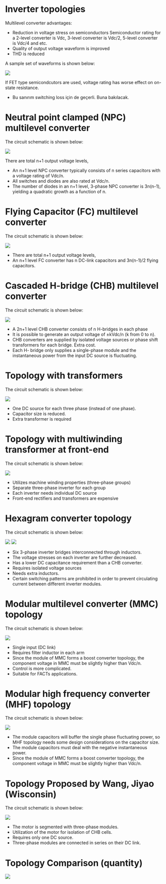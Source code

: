 # Inverter topologies
Multilevel converter advantages:
* Reduction in voltage stress on semiconductors
Semiconductor rating for a 2-level converter is Vdc, 3-level converter is Vdc/2, 5-level converter is Vdc/4 and etc.
* Quality of output voltage waveform is improved
* THD is reduced

A sample set of waveforms is shown below:

![](./images/topology/multilevel1.png)

If FET type semicondcutors are used, voltage rating has worse effect on on-state resistance.
* Bu sanırım switching loss için de geçerli. Buna bakılacak.

# Neutral point clamped  (NPC) multilevel converter
The circuit schematic is shown below:

![](./images/topology/npc.png)

There are total n+1 output voltage levels,

* An n+1 level NPC converter typically consists of n series capacitors with a voltage rating of Vdc/n.
* All switches and diodes are also rated at Vdc/n.
* The number of diodes in an n+1 level, 3-phase NPC converter is 3n(n-1), yielding a quadratic growth as a function of n.

# Flying Capacitor (FC) multilevel converter
The circuit schematic is shown below:

![](./images/topology/fc.png)

* There are total n+1 output voltage levels,
* An n+1 level FC converter has n DC-link capacitors and 3n(n-1)/2 flying capacitors.

# Cascaded H-bridge (CHB) multilevel converter
The circuit schematic is shown below:

![](./images/topology/chb.png)

* A 2n+1 level CHB converter consists of n H-bridges in each phase
* It is possible to generate an output voltage of ±kVdc/n (k from 0 to n).
* CHB converters are supplied by isolated voltage sources or phase shift transformers for each bridge. Extra cost.
* Each H- bridge only supplies a single-phase module and the instantaneous power from the input DC source is fluctuating.

# Topology with transformers
The circuit schematic is shown below:

![](./images/topology/topology_with_trans.png)

* One DC source for each three phase (instead of one phase).
* Capacitor size is reduced.
* Extra transformer is required

# Topology with multiwinding transformer at front-end
The circuit schematic is shown below:

![](./images/topology/multiwinding_fe.png)

* Utilizes machine winding properties (three-phase groups)
* Separate three-phase inverter for each group
* Each inverter needs individual DC source
* Front-end rectifiers and transformers are expensive

# Hexagram converter topology
The circuit schematic is shown below:

![](./images/topology/hexagram.png)
![](./images/topology/conv-rect.png)

* Six 3-phase inverter bridges interconnected through inductors.
* The voltage stresses on each inverter are further decreased.
* Has a lower DC capacitance requirement than a CHB converter.
* Requires isolated voltage sources
* Needs extra inductors.
* Certain switching patterns are prohibited in order to prevent circulating current between different inverter modules.

# Modular multilevel converter (MMC) topology
The circuit schematic is shown below:

![](./images/topology/mmc.png)

* Single input (DC link)
* Requires filter inductor in each arm
* Since the module of MMC forms a boost converter topology, the component voltage in MMC must be slightly higher than Vdc/n.
* Control is more complicated.
* Suitable for FACTs applications.

# Modular high frequency converter (MHF) topology
The circuit schematic is shown below:

![](./images/topology/mhf.png)

* The module capacitors will buffer the single phase fluctuating power, so MHF topology needs some design considerations on the capacitor size.
* The module capacitors must deal with the negative instantaneous power.
* Since the module of MMC forms a boost converter topology, the component voltage in MMC must be slightly higher than Vdc/n.

# Topology Proposed by Wang, Jiyao (Wisconsin)
The circuit schematic is shown below:

![](./images/topology/wisconsin.png)
* The motor is segmented with three-phase modules.
* Utilization of the motor for isolation of CHB cells.
* Requires only one DC source.
* Three-phase modules are connected in series on their DC link.

# Topology Comparison (quantity)
![](./images/topology/quantity.png)
